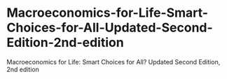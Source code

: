 # Macroeconomics-for-Life-Smart-Choices-for-All-Updated-Second-Edition-2nd-edition
Macroeconomics for Life: Smart Choices for All? Updated Second Edition, 2nd edition
